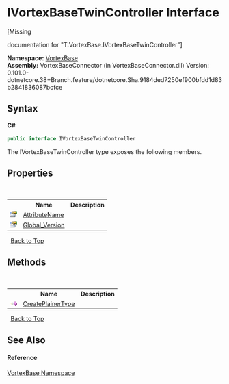 # IVortexBaseTwinController Interface
 

\[Missing <summary> documentation for "T:VortexBase.IVortexBaseTwinController"\]

**Namespace:**&nbsp;<a href="N_VortexBase.md">VortexBase</a><br />**Assembly:**&nbsp;VortexBaseConnector (in VortexBaseConnector.dll) Version: 0.101.0-dotnetcore.38+Branch.feature/dotnetcore.Sha.9184ded7250ef900bfdd1d83b2841836087bcfce

## Syntax

**C#**<br />
``` C#
public interface IVortexBaseTwinController
```

The IVortexBaseTwinController type exposes the following members.


## Properties
&nbsp;<table><tr><th></th><th>Name</th><th>Description</th></tr><tr><td>![Public property](media/pubproperty.gif "Public property")</td><td><a href="P_VortexBase_IVortexBaseTwinController_AttributeName.md">AttributeName</a></td><td /></tr><tr><td>![Public property](media/pubproperty.gif "Public property")</td><td><a href="P_VortexBase_IVortexBaseTwinController_Global_Version.md">Global_Version</a></td><td /></tr></table>&nbsp;
<a href="#ivortexbasetwincontroller-interface">Back to Top</a>

## Methods
&nbsp;<table><tr><th></th><th>Name</th><th>Description</th></tr><tr><td>![Public method](media/pubmethod.gif "Public method")</td><td><a href="M_VortexBase_IVortexBaseTwinController_CreatePlainerType.md">CreatePlainerType</a></td><td /></tr></table>&nbsp;
<a href="#ivortexbasetwincontroller-interface">Back to Top</a>

## See Also


#### Reference
<a href="N_VortexBase.md">VortexBase Namespace</a><br />